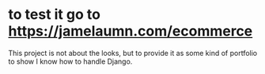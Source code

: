 # to test it go to https://jamelaumn.com/ecommerce

This project is not about the looks, but to provide it as some kind of portfolio to show I know how to handle Django.
